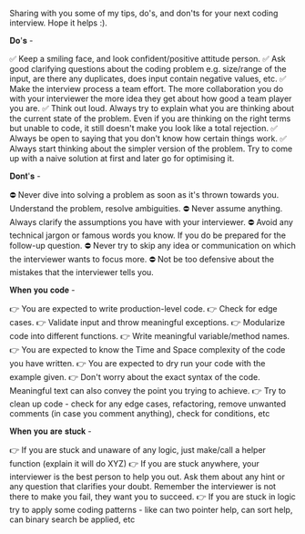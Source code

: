 Sharing with you some of my tips, do's, and don'ts for your next coding interview. Hope it helps :).

𝐃𝐨'𝐬 -

✅ Keep a smiling face, and look confident/positive attitude person.
✅ Ask good clarifying questions about the coding problem e.g. size/range of the input, are there any duplicates, does input contain negative values, etc.
✅ Make the interview process a team effort. The more collaboration you do with your interviewer the more idea they get about how good a team player you are.
✅ Think out loud. Always try to explain what you are thinking about the current state of the problem. Even if you are thinking on the right terms but unable to code, it still doesn't make you look like a total rejection.
✅ Always be open to saying that you don't know how certain things work.
✅ Always start thinking about the simpler version of the problem. Try to come up with a naive solution at first and later go for optimising it.

𝐃𝐨𝐧𝐭'𝐬 -

⛔️ Never dive into solving a problem as soon as it's thrown towards you. Understand the problem, resolve ambiguities.
⛔️ Never assume anything. Always clarify the assumptions you have with your interviewer.
⛔️ Avoid any technical jargon or famous words you know. If you do be prepared for the follow-up question.
⛔️ Never try to skip any idea or communication on which the interviewer wants to focus more.
⛔️ Not be too defensive about the mistakes that the interviewer tells you.

𝐖𝐡𝐞𝐧 𝐲𝐨𝐮 𝐜𝐨𝐝𝐞 -

👉 You are expected to write production-level code.
👉 Check for edge cases.
👉 Validate input and throw meaningful exceptions.
👉 Modularize code into different functions.
👉 Write meaningful variable/method names.
👉 You are expected to know the Time and Space complexity of the code you have written.
👉 You are expected to dry run your code with the example given.
👉 Don't worry about the exact syntax of the code. Meaningful text can also convey the point you trying to achieve.
👉 Try to clean up code - check for any edge cases, refactoring, remove unwanted comments (in case you comment anything), check for conditions, etc

𝐖𝐡𝐞𝐧 𝐲𝐨𝐮 𝐚𝐫𝐞 𝐬𝐭𝐮𝐜𝐤 -

👉 If you are stuck and unaware of any logic, just make/call a helper function (explain it will do XYZ)
👉 If you are stuck anywhere, your interviewer is the best person to help you out. Ask them about any hint or any question that clarifies your doubt. Remember the interviewer is not there to make you fail, they want you to succeed.
👉 If you are stuck in logic try to apply some coding patterns - like can two pointer help, can sort help, can binary search be applied, etc
